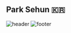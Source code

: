 ## Park Sehun 🇰🇷
![header](https://capsule-render.vercel.app/api?type=transparent&color=auto&height=300&section=header&text=Park%20Sehun's%20Github&fontSize=90)
![footer](https://capsule-render.vercel.app/api?section=footer)
